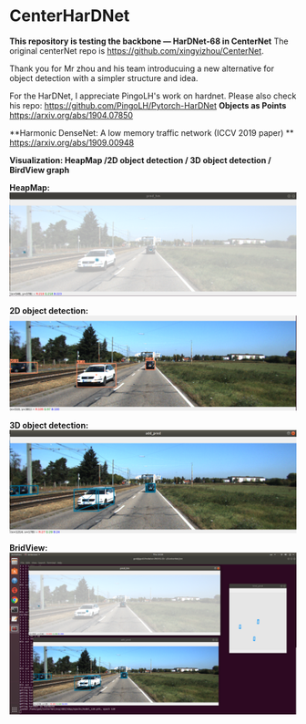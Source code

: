 # CenterHarDNet

**This repository is testing the backbone — HarDNet-68 in CenterNet**
The original centerNet repo is https://github.com/xingyizhou/CenterNet.

Thank you for Mr zhou and his team introducuing a new alternative for object detection with a simpler structure and idea.

For the HarDNet, I appreciate PingoLH's work on hardnet. Please also check his repo: https://github.com/PingoLH/Pytorch-HarDNet
**Objects as Points**
https://arxiv.org/abs/1904.07850

**Harmonic DenseNet: A low memory traffic network (ICCV 2019 paper)
**
https://arxiv.org/abs/1909.00948


**Visualization: HeapMap /2D object detection / 3D object detection / BirdView graph**


**HeapMap:**
<img src="result-visualization/heat_map.png">


**2D object detection:**
<img src="result-visualization/2dbbox.png">

**3D object detection:**
<img src="result-visualization/3dbbox.png">

**BridView:**
<img src="result-visualization/demo.png">

